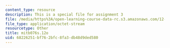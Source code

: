 ```yaml
---
content_type: resource
description: This is a special file for assignment 3
file: /media/https%3A/open-learning-course-data-rc.s3.amazonaws.com/12-540-principles-of-the-global-positioning-system-spring-2012/68226251bf762bfc8fa3db48d9ded580_mitb076s.12o
file_type: application/octet-stream
resourcetype: Other
title: mitb076s.12o
uid: 68226251-bf76-2bfc-8fa3-db48d9ded580
---
```

